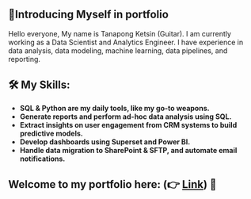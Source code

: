 ## 🚀Introducing Myself in portfolio

Hello everyone,
My name is Tanapong Ketsin (Guitar). I am currently working as a Data Scientist and Analytics Engineer. I have experience in data analysis, data modeling, machine learning, data pipelines, and reporting.

## 🛠️ My Skills:
- **SQL & Python are my daily tools, like my go-to weapons.**
- **Generate reports and perform ad-hoc data analysis using SQL.**
- **Extract insights on user engagement from CRM systems to build predictive models.**
- **Develop dashboards using Superset and Power BI.**
- **Handle data migration to SharePoint & SFTP, and automate email notifications.**


## Welcome to my portfolio here: (👉 [Link](https://github.com/thanaphongK37/Data-Science-and-Data-Analyst-Project/blob/main/README.md)) 🚀
